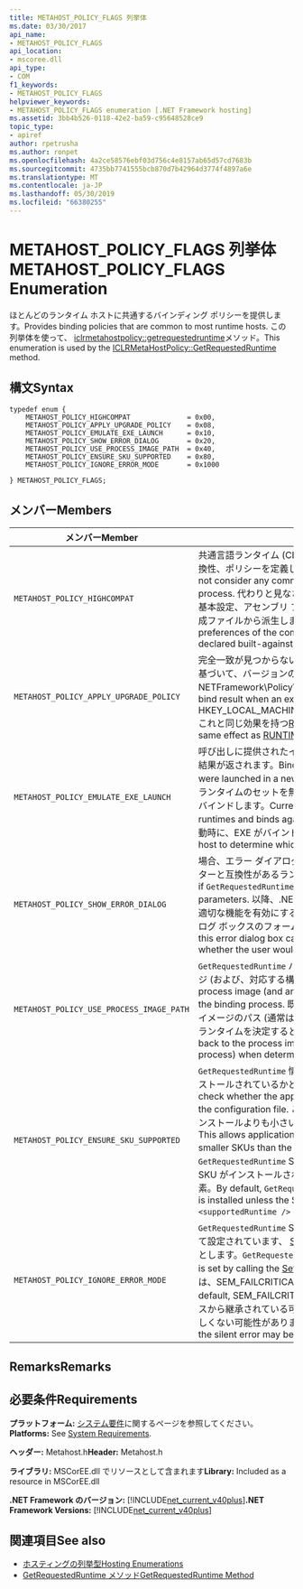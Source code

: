 ```yaml
---
title: METAHOST_POLICY_FLAGS 列挙体
ms.date: 03/30/2017
api_name:
- METAHOST_POLICY_FLAGS
api_location:
- mscoree.dll
api_type:
- COM
f1_keywords:
- METAHOST_POLICY_FLAGS
helpviewer_keywords:
- METAHOST_POLICY_FLAGS enumeration [.NET Framework hosting]
ms.assetid: 3bb4b526-0118-42e2-ba59-c95648528ce9
topic_type:
- apiref
author: rpetrusha
ms.author: ronpet
ms.openlocfilehash: 4a2ce58576ebf03d756c4e8157ab65d57cd7683b
ms.sourcegitcommit: 4735bb7741555bcb870d7b42964d3774f4897a6e
ms.translationtype: MT
ms.contentlocale: ja-JP
ms.lasthandoff: 05/30/2019
ms.locfileid: "66380255"
---
```

# <a name="metahostpolicyflags-enumeration"></a><span data-ttu-id="18537-102">METAHOST_POLICY_FLAGS 列挙体</span><span class="sxs-lookup"><span data-stu-id="18537-102">METAHOST_POLICY_FLAGS Enumeration</span></span>
<span data-ttu-id="18537-103">ほとんどのランタイム ホストに共通するバインディング ポリシーを提供します。</span><span class="sxs-lookup"><span data-stu-id="18537-103">Provides binding policies that are common to most runtime hosts.</span></span> <span data-ttu-id="18537-104">この列挙体を使って、 [iclrmetahostpolicy::getrequestedruntime](../../../../docs/framework/unmanaged-api/hosting/iclrmetahostpolicy-getrequestedruntime-method.md)メソッド。</span><span class="sxs-lookup"><span data-stu-id="18537-104">This enumeration is used by the [ICLRMetaHostPolicy::GetRequestedRuntime](../../../../docs/framework/unmanaged-api/hosting/iclrmetahostpolicy-getrequestedruntime-method.md) method.</span></span>  
  
## <a name="syntax"></a><span data-ttu-id="18537-105">構文</span><span class="sxs-lookup"><span data-stu-id="18537-105">Syntax</span></span>  
  
```  
typedef enum {  
    METAHOST_POLICY_HIGHCOMPAT              = 0x00,  
    METAHOST_POLICY_APPLY_UPGRADE_POLICY    = 0x08,  
    METAHOST_POLICY_EMULATE_EXE_LAUNCH      = 0x10,  
    METAHOST_POLICY_SHOW_ERROR_DIALOG       = 0x20,  
    METAHOST_POLICY_USE_PROCESS_IMAGE_PATH  = 0x40,  
    METAHOST_POLICY_ENSURE_SKU_SUPPORTED    = 0x80,  
    METAHOST_POLICY_IGNORE_ERROR_MODE       = 0x1000  
  
} METAHOST_POLICY_FLAGS;  
```  
  
## <a name="members"></a><span data-ttu-id="18537-106">メンバー</span><span class="sxs-lookup"><span data-stu-id="18537-106">Members</span></span>  
  
|<span data-ttu-id="18537-107">メンバー</span><span class="sxs-lookup"><span data-stu-id="18537-107">Member</span></span>|<span data-ttu-id="18537-108">説明</span><span class="sxs-lookup"><span data-stu-id="18537-108">Description</span></span>|  
|------------|-----------------|  
|`METAHOST_POLICY_HIGHCOMPAT`|<span data-ttu-id="18537-109">共通言語ランタイム (CLR) は、現在のプロセスに読み込まれると見なしません高い互換性、ポリシーを定義します。</span><span class="sxs-lookup"><span data-stu-id="18537-109">Defines the high-compatibility policy, which does not consider any common language runtime (CLR) that is loaded into the current process.</span></span> <span data-ttu-id="18537-110">代わりと見なされるインストールされている Clr のみと、コンポーネントの基本設定、アセンブリ ファイル自体、宣言されたビルド対象のバージョン、または構成ファイルから派生します。</span><span class="sxs-lookup"><span data-stu-id="18537-110">Instead, it considers only the installed CLRs and the preferences of the component, as derived from the assembly file itself, the declared built-against version, or the configuration file.</span></span>|  
|`METAHOST_POLICY_APPLY_UPGRADE_POLICY`|<span data-ttu-id="18537-111">完全一致が見つからない場合に、hkey_local_machine \software\microsoft の内容に基づいて、バージョンのバインドの結果にアップグレード ポリシーを適用\\します。NETFramework\Policy\Upgrades します。</span><span class="sxs-lookup"><span data-stu-id="18537-111">Applies upgrade policy to the version bind result when an exact match is not found, based on the contents of HKEY_LOCAL_MACHINE\SOFTWARE\Microsoft\\.NETFramework\Policy\Upgrades.</span></span> <span data-ttu-id="18537-112">これと同じ効果を持つ[RUNTIME_INFO_UPGRADE_VERSION](../../../../docs/framework/unmanaged-api/hosting/runtime-info-flags-enumeration.md)します。</span><span class="sxs-lookup"><span data-stu-id="18537-112">This has the same effect as [RUNTIME_INFO_UPGRADE_VERSION](../../../../docs/framework/unmanaged-api/hosting/runtime-info-flags-enumeration.md).</span></span>|  
|`METAHOST_POLICY_EMULATE_EXE_LAUNCH`|<span data-ttu-id="18537-113">呼び出しに提供されたイメージは、新しいプロセスで起動された場合に、バインドの結果が返されます。</span><span class="sxs-lookup"><span data-stu-id="18537-113">Binding results are returned as if the image provided to the call were launched in a new process.</span></span> <span data-ttu-id="18537-114">現時点では、`GetRequestedRuntime`読み込み可能なランタイムのセットを無視し、インストールされているランタイムのセットに対してバインドします。</span><span class="sxs-lookup"><span data-stu-id="18537-114">Currently, `GetRequestedRuntime` ignores the set of loadable runtimes and binds against the set of installed runtimes.</span></span> <span data-ttu-id="18537-115">このフラグは、ホストの起動時に、EXE がバインドするランタイムを決定するを使用します。</span><span class="sxs-lookup"><span data-stu-id="18537-115">This flag allows a host to determine which runtime an EXE will bind to when it is launched.</span></span>|  
|`METAHOST_POLICY_SHOW_ERROR_DIALOG`|<span data-ttu-id="18537-116">場合、エラー ダイアログ ボックスが表示される`GetRequestedRuntime`は入力パラメーターと互換性があるランタイムを検索できません。</span><span class="sxs-lookup"><span data-stu-id="18537-116">An error dialog box is displayed if `GetRequestedRuntime` is unable to find a runtime that is compatible with the input parameters.</span></span> <span data-ttu-id="18537-117">以降、.NET Framework 4.5 では、このエラー ダイアログ ボックスは、適切な機能を有効にする、ユーザーが希望かどうかを確認する Windows 機能 ダイアログ ボックスのフォームを実行できます。</span><span class="sxs-lookup"><span data-stu-id="18537-117">Beginning with the .NET Framework 4.5, this error dialog box can take the form of a Windows feature dialog box that asks whether the user would like to enable the appropriate feature.</span></span>|  
|`METAHOST_POLICY_USE_PROCESS_IMAGE_PATH`|<span data-ttu-id="18537-118">`GetRequestedRuntime` バインディング プロセスに追加の入力として、プロセス イメージ (および、対応する構成ファイル) を使用します。</span><span class="sxs-lookup"><span data-stu-id="18537-118">`GetRequestedRuntime` uses the process image (and any corresponding configuration file) as additional input to the binding process.</span></span> <span data-ttu-id="18537-119">既定では、`GetRequestedRuntime`ことはありません、プロセス イメージのパス (通常は、プロセスを起動するために使用された EXE) にバインドするランタイムを決定するときにします。</span><span class="sxs-lookup"><span data-stu-id="18537-119">By default, `GetRequestedRuntime` does not fall back to the process image path (typically, the EXE that was used to launch the process) when determining the runtime to bind to.</span></span>|  
|`METAHOST_POLICY_ENSURE_SKU_SUPPORTED`|<span data-ttu-id="18537-120">`GetRequestedRuntime` 情報は、現在の構成ファイルでないときに、適切な SKU がインストールされているかどうかを確認する必要があります。</span><span class="sxs-lookup"><span data-stu-id="18537-120">`GetRequestedRuntime` must check whether the appropriate SKU is installed when no information is available in the configuration file.</span></span> <span data-ttu-id="18537-121">これにより、アプリケーション、.NET Framework の既定のインストールよりも小さい Sku で適切に失敗する構成ファイルがないことができます。</span><span class="sxs-lookup"><span data-stu-id="18537-121">This allows applications that do not have configuration files to fail gracefully on smaller SKUs than the default installation of the .NET Framework.</span></span> <span data-ttu-id="18537-122">既定では、 `GetRequestedRuntime` SKU 属性は、構成ファイルで指定されていない場合、適切な SKU がインストールされているかどうかをチェックしません`<supportedRuntime />`要素。</span><span class="sxs-lookup"><span data-stu-id="18537-122">By default, `GetRequestedRuntime` does not check whether the appropriate SKU is installed unless the SKU attribute is specified in the configuration file `<supportedRuntime />` element.</span></span>|  
|`METAHOST_POLICY_IGNORE_ERROR_MODE`|<span data-ttu-id="18537-123">`GetRequestedRuntime` SEM_FAILCRITICALERRORS を無視する (呼び出すことによって設定されています、 [SetErrorMode](https://go.microsoft.com/fwlink/p/?LinkId=255242)関数)、エラー ダイアログ ボックスを表示するとします。</span><span class="sxs-lookup"><span data-stu-id="18537-123">`GetRequestedRuntime` should ignore SEM_FAILCRITICALERRORS (which is set by calling the [SetErrorMode](https://go.microsoft.com/fwlink/p/?LinkId=255242) function), and show the error dialog box.</span></span> <span data-ttu-id="18537-124">既定では、SEM_FAILCRITICALERRORS は、エラー ダイアログ ボックスを抑制します。</span><span class="sxs-lookup"><span data-stu-id="18537-124">By default, SEM_FAILCRITICALERRORS suppresses the error dialog box.</span></span> <span data-ttu-id="18537-125">別のプロセスから継承されている可能性があるし、サイレント エラーが実際のシナリオでは望ましくない可能性があります。</span><span class="sxs-lookup"><span data-stu-id="18537-125">It may have been inherited from another process, and the silent error may be undesirable in your scenario.</span></span>|  
  
## <a name="remarks"></a><span data-ttu-id="18537-126">Remarks</span><span class="sxs-lookup"><span data-stu-id="18537-126">Remarks</span></span>  
  
## <a name="requirements"></a><span data-ttu-id="18537-127">必要条件</span><span class="sxs-lookup"><span data-stu-id="18537-127">Requirements</span></span>  
 <span data-ttu-id="18537-128">**プラットフォーム:** [システム要件](../../../../docs/framework/get-started/system-requirements.md)に関するページを参照してください。</span><span class="sxs-lookup"><span data-stu-id="18537-128">**Platforms:** See [System Requirements](../../../../docs/framework/get-started/system-requirements.md).</span></span>  
  
 <span data-ttu-id="18537-129">**ヘッダー:** Metahost.h</span><span class="sxs-lookup"><span data-stu-id="18537-129">**Header:** Metahost.h</span></span>  
  
 <span data-ttu-id="18537-130">**ライブラリ:** MSCorEE.dll でリソースとして含まれます</span><span class="sxs-lookup"><span data-stu-id="18537-130">**Library:** Included as a resource in MSCorEE.dll</span></span>  
  
 <span data-ttu-id="18537-131">**.NET Framework のバージョン:** [!INCLUDE[net_current_v40plus](../../../../includes/net-current-v40plus-md.md)]</span><span class="sxs-lookup"><span data-stu-id="18537-131">**.NET Framework Versions:** [!INCLUDE[net_current_v40plus](../../../../includes/net-current-v40plus-md.md)]</span></span>  
  
## <a name="see-also"></a><span data-ttu-id="18537-132">関連項目</span><span class="sxs-lookup"><span data-stu-id="18537-132">See also</span></span>

- [<span data-ttu-id="18537-133">ホスティングの列挙型</span><span class="sxs-lookup"><span data-stu-id="18537-133">Hosting Enumerations</span></span>](../../../../docs/framework/unmanaged-api/hosting/hosting-enumerations.md)
- [<span data-ttu-id="18537-134">GetRequestedRuntime メソッド</span><span class="sxs-lookup"><span data-stu-id="18537-134">GetRequestedRuntime Method</span></span>](../../../../docs/framework/unmanaged-api/hosting/iclrmetahostpolicy-getrequestedruntime-method.md)
